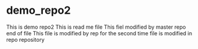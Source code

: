 # demo_repo2
This is demo repo2
This is read me file
This fiel modified by master repo
end of file
This file is modified by rep
for the second time file is modified in repo repository
